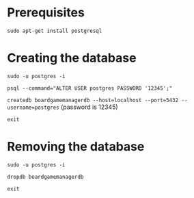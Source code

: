# Prerequisites

`sudo apt-get install postgresql`

# Creating the database

`sudo -u postgres -i`

`psql --command="ALTER USER postgres PASSWORD '12345';"`

`createdb boardgamemanagerdb --host=localhost --port=5432 --username=postgres` (password is 12345)

`exit`

# Removing the database

`sudo -u postgres -i`

`dropdb boardgamemanagerdb`

`exit`

